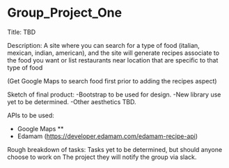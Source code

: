 # Group_Project_One



Title: TBD

Description: A site where you can search for a type of food (italian, mexican, indian, american),    and the site will generate recipes associate to the food you want or list restaurants near location that are specific to that type of food

(Get Google Maps to search food first prior to adding the recipes aspect)


Sketch of final product: 
-Bootstrap to be used for design.
-New library use yet to be determined.
-Other aesthetics TBD.


APIs to be used: 
- Google Maps **
- Edamam (https://developer.edamam.com/edamam-recipe-api)

Rough breakdown of tasks:
Tasks yet to be determined, but should anyone choose to work on 
The project they will notify the group via slack. 






